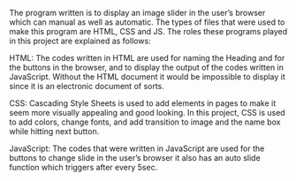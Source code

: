 The program written is to display an image slider in the user’s browser which can manual as well as automatic. The types of files that were used to make this program are HTML, CSS and JS. The roles these programs played in this project are explained as follows: 
 
 
 HTML: 
The codes written in HTML are used for naming the Heading and for the buttons in the browser, and to display the output of the codes written in JavaScript. Without the HTML document it would be impossible to display it since it is an electronic document of sorts.  
 
 
 CSS: 
Cascading Style Sheets is used to add elements in pages to make it seem more visually appealing and good looking. In this project, CSS is used to add colors, change fonts, and add transition to image and the name box while hitting next button. 
 
 
 JavaScript: 
The codes that were written in JavaScript are used for the buttons to change slide in the user’s browser it also has an auto slide function which triggers after every 5sec. 
